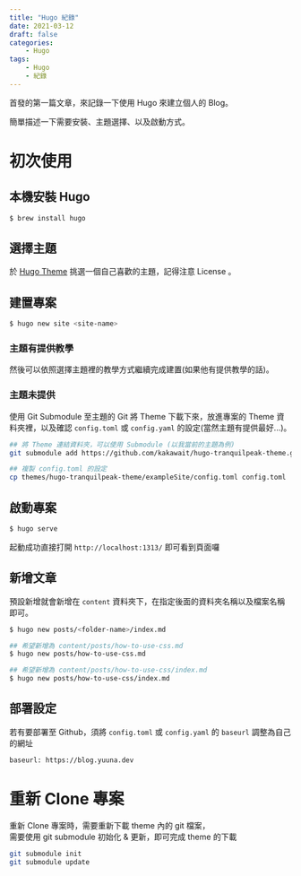 ```yaml
---
title: "Hugo 紀錄"
date: 2021-03-12
draft: false
categories:
    - Hugo
tags:
    - Hugo
    - 紀錄
---
```


首發的第一篇文章，來記錄一下使用 Hugo 來建立個人的 Blog。

簡單描述一下需要安裝、主題選擇、以及啟動方式。

<!--more-->

# 初次使用

## 本機安裝 Hugo

```sh
$ brew install hugo
```

## 選擇主題

於 [Hugo Theme](https://themes.gohugo.io/) 挑選一個自己喜歡的主題，記得注意 License 。

## 建置專案

```sh
$ hugo new site <site-name>
```

### 主題有提供教學

然後可以依照選擇主題裡的教學方式繼續完成建置(如果他有提供教學的話)。

### 主題未提供

使用 Git Submodule 至主題的 Git 將 Theme 下載下來，放進專案的 Theme 資料夾裡，以及確認 `config.toml` 或 `config.yaml` 的設定(當然主題有提供最好...)。

```sh
## 將 Theme 連結資料夾，可以使用 Submodule (以我當前的主題為例)
git submodule add https://github.com/kakawait/hugo-tranquilpeak-theme.git themes/hugo-tranquilpeak-theme

## 複製 config.toml 的設定
cp themes/hugo-tranquilpeak-theme/exampleSite/config.toml config.toml
```

## 啟動專案

```sh
$ hugo serve
```

起動成功直接打開 `http://localhost:1313/` 即可看到頁面囉

## 新增文章

預設新增就會新增在 `content` 資料夾下，在指定後面的資料夾名稱以及檔案名稱即可。

```sh
$ hugo new posts/<folder-name>/index.md

## 希望新增為 content/posts/how-to-use-css.md
$ hugo new posts/how-to-use-css.md

## 希望新增為 content/posts/how-to-use-css/index.md
$ hugo new posts/how-to-use-css/index.md
```

## 部署設定

若有要部署至 Github，須將 `config.toml` 或 `config.yaml` 的 `baseurl` 調整為自己的網址

```sh
baseurl: https://blog.yuuna.dev
```

# 重新 Clone 專案

重新 Clone 專案時，需要重新下載 theme 內的 git 檔案，  
需要使用 git submodule 初始化 & 更新，即可完成 theme 的下載

<!-- ### 重新 Clone Blog -->
```sh
git submodule init
git submodule update
```
